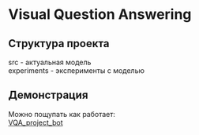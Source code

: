 # Visual Question Answering
## Структура проекта
src - актуальная модель  
experiments - эксперименты с моделью
## Демонстрация
Можно пощупать как работает:  
[VQA_project_bot](https://t.me/VQA_project_bot)
